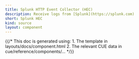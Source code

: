 ```yaml
---
title: Splunk HTTP Event Collector (HEC)
description: Receive logs from [Splunk](https://splunk.com)
short: Splunk HEC
kind: source
layout: component
---
```


{{/* This doc is generated using:
     1. The template in layouts/docs/component.html
     2. The relevant CUE data in cue/reference/components/... */}}
